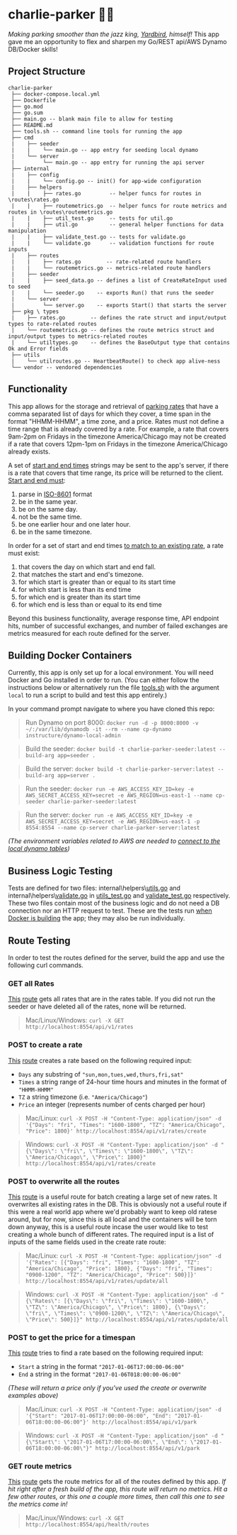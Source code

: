 # charlie-parker 🎷🚗
*Making parking smoother than the jazz king, [Yardbird](https://en.wikipedia.org/wiki/Charlie_Parker), himself!* This app gave me an opportunity to flex and sharpen my Go/REST api/AWS Dynamo DB/Docker skills!

## Project Structure
```
charlie-parker
 ├── docker-compose.local.yml
 ├── Dockerfile
 ├── go.mod
 ├── go.sum
 ├── main.go -- blank main file to allow for testing
 ├── README.md
 ├── tools.sh -- command line tools for running the app
 ├── cmd
 |    ├── seeder
 |    |    └── main.go -- app entry for seeding local dynamo
 |    └── server 
 |         └── main.go -- app entry for running the api server
 ├── internal
 |    ├── config
 |    |    └── config.go -- init() for app-wide configuration
 |    ├── helpers
 |    |    ├── rates.go         -- helper funcs for routes in \routes\rates.go
 |    |    ├── routemetrics.go  -- helper funcs for route metrics and routes in \routes\routemetrics.go
 |    |    ├── util_test.go     -- tests for util.go
 |    |    ├── util.go          -- general helper functions for data manipulation
 |    |    ├── validate_test.go -- tests for validate.go
 |    |    └── validate.go      -- validation functions for route inputs
 |    ├── routes
 |    |    ├── rates.go        -- rate-related route handlers
 |    |    └── routemetrics.go -- metrics-related route handlers
 |    ├── seeder
 |    |    ├── seed_data.go -- defines a list of CreateRateInput used to seed
 |    |    └── seeder.go    -- exports Run() that runs the seeder
 |    └── server
 |         └── server.go    -- exports Start() that starts the server
 ├── pkg \ types
 |    ├── rates.go        -- defines the rate struct and input/output types to rate-related routes
 |    └── routemetrics.go -- defines the route metrics struct and input/output types to metrics-related routes
 |    └── utiltypes.go    -- defines the BaseOutput type that contains Ok and Error fields
 ├── utils
 |    └── utilroutes.go -- HeartbeatRoute() to check app alive-ness
 └── vendor -- vendored dependencies     
```

## Functionality
This app allows for the storage and retrieval of [parking rates](https://github.com/noahwill/charlie-parker/blob/cd87ad3e2221173035476941f95c314046cb8cdd/pkg/types/rates.go#L4) that have a comma separated list of days for which they cover, a time span in the format "HHMM-HHMM", a time zone, and a price. Rates must not define a time range that is already covered by a rate. For example, a rate that covers 9am-2pm on Fridays in the timezone America/Chicago may not be created if a rate that covers 12pm-1pm on Fridays in the timezone America/Chicago already exists.

A set of [start and end times](https://github.com/noahwill/charlie-parker/blob/cd87ad3e2221173035476941f95c314046cb8cdd/pkg/types/rates.go#L45) strings may be sent to the app's server, if there is a rate that covers that time range, its price will be returned to the client. [Start and end must](https://github.com/noahwill/charlie-parker/blob/cd87ad3e2221173035476941f95c314046cb8cdd/internal/helpers/validate.go#L162):

  1. parse in [ISO-8601](https://en.wikipedia.org/wiki/ISO_8601) format
  2. be in the same year.
  3. be on the same day. 
  4. not be the same time. 
  5. be one earlier hour and one later hour.
  6. be in the same timezone.

In order for a set of start and end times [to match to an existing rate](https://github.com/noahwill/charlie-parker/blob/cd87ad3e2221173035476941f95c314046cb8cdd/internal/helpers/util.go#L160), a rate must exist:

  1. that covers the day on which start and end fall.
  2. that matches the start and end's timezone.
  3. for which start is greater than or equal to its start time
  4. for which start is less than its end time
  5. for which end is greater than its start time
  6. for which end is less than or equal to its end time
  
Beyond this business functionality, average response time, API endpoint hits, number of successful exchanges, and number of failed exchanges are metrics measured for each route defined for the server.

## Building Docker Containers
Currently, this app is only set up for a local environment. You will need Docker and Go installed in order to run. (You can either follow the instructions below or alternatively run the file [tools.sh](https://github.com/noahwill/charlie-parker/blob/cd87ad3e2221173035476941f95c314046cb8cdd/tools.sh#L5) with the argument `local` to run a script to build and test this app entirely.)

In your command prompt navigate to where you have cloned this repo:

> Run Dynamo on port 8000: `docker run -d -p 8000:8000 -v ~/:/var/lib/dynamodb -it --rm --name cp-dynamo instructure/dynamo-local-admin`

> Build the seeder: `docker build -t charlie-parker-seeder:latest --build-arg app=seeder .`

> Build the server: `docker build -t charlie-parker-server:latest --build-arg app=server .`

> Run the seeder: `docker run -e AWS_ACCESS_KEY_ID=key -e AWS_SECRET_ACCESS_KEY=secret -e AWS_REGION=us-east-1 --name cp-seeder charlie-parker-seeder:latest`

> Run the server: `docker run -e AWS_ACCESS_KEY_ID=key -e AWS_SECRET_ACCESS_KEY=secret -e AWS_REGION=us-east-1 -p 8554:8554 --name cp-server charlie-parker-server:latest`

_(The environment variables related to AWS are needed to [connect to the local dynamo tables](https://hub.docker.com/r/instructure/dynamo-local-admin))_ 

## Business Logic Testing
Tests are defined for two files: internal\helpers\\[utils.go](https://github.com/noahwill/charlie-parker/blob/master/internal/helpers/util.go) and internal\helpers\\[validate.go](https://github.com/noahwill/charlie-parker/blob/master/internal/helpers/validate.go) in [utils_test.go](https://github.com/noahwill/charlie-parker/blob/master/internal/helpers/util_test.go) and [validate_test.go](https://github.com/noahwill/charlie-parker/blob/master/internal/helpers/validate_test.go) respectively. These two files contain most of the business logic and do not need a DB connection nor an HTTP request to test. These are the tests run [when Docker is building](https://github.com/noahwill/charlie-parker/blob/cd87ad3e2221173035476941f95c314046cb8cdd/Dockerfile#L6) the app; they may also be run individually.

## Route Testing
In order to test the routes defined for the server, build the app and use the following curl commands.

### GET all Rates
[This](https://github.com/noahwill/charlie-parker/blob/cd87ad3e2221173035476941f95c314046cb8cdd/internal/server/server.go#L31) [route](https://github.com/noahwill/charlie-parker/blob/cd87ad3e2221173035476941f95c314046cb8cdd/internal/routes/rates.go#L17) gets all rates that are in the rates table. If you did not run the seeder or have deleted all of the rates, none will be returned.

> Mac/Linux/Windows: `curl -X GET http://localhost:8554/api/v1/rates`

### POST to create a rate
[This](https://github.com/noahwill/charlie-parker/blob/cd87ad3e2221173035476941f95c314046cb8cdd/internal/server/server.go#L32) [route](https://github.com/noahwill/charlie-parker/blob/cd87ad3e2221173035476941f95c314046cb8cdd/internal/routes/rates.go#L40) creates a rate based on the following required input:
  - `Days` any substring of `"sun,mon,tues,wed,thurs,fri,sat"`
  - `Times` a string range of 24-hour time hours and minutes in the format of `"HHMM-HHMM"`
  - `TZ` a string timezone (i.e. `"America/Chicago"`)
  - `Price` an integer (represents number of cents charged per hour)

> Mac/Linux: `curl -X POST -H "Content-Type: application/json" -d '{"Days": "fri", "Times": "1600-1800", "TZ": "America/Chicago", "Price": 1800}' http://localhost:8554/api/v1/rates/create`

> Windows: `curl -X POST -H "Content-Type: application/json" -d "{\"Days\": \"fri\", \"Times\": \"1600-1800\", \"TZ\": \"America/Chicago\", \"Price\": 1800}" http://localhost:8554/api/v1/rates/create`

### POST to overwrite all the routes
[This](https://github.com/noahwill/charlie-parker/blob/cd87ad3e2221173035476941f95c314046cb8cdd/internal/server/server.go#L33) [route](https://github.com/noahwill/charlie-parker/blob/cd87ad3e2221173035476941f95c314046cb8cdd/internal/routes/rates.go#L71) is a useful route for batch creating a large set of new rates. It overwrites all existing rates in the DB. This is obviously not a useful route if this were a real world app where we'd probably want to keep old ratese around, but for now, since this is all local and the containers will be torn down anyway, this is a useful route incase the user would like to test creating a whole bunch of different rates. The required input is a list of inputs of the same fields used in the create rate route:

> Mac/Linux: `curl -X POST -H "Content-Type: application/json" -d '{"Rates": [{"Days": "fri", "Times": "1600-1800", "TZ": "America/Chicago", "Price": 1800}, {"Days": "fri", "Times": "0900-1200", "TZ": "America/Chicago", "Price": 500}]}' http://localhost:8554/api/v1/rates/update/all`

> Windows: `curl -X POST -H "Content-Type: application/json" -d "{\"Rates\": [{\"Days\": \"fri\", \"Times\": \"1600-1800\", \"TZ\": \"America/Chicago\", \"Price\": 1800}, {\"Days\": \"fri\", \"Times\": \"0900-1200\", \"TZ\": \"America/Chicago\", \"Price\": 500}]}" http://localhost:8554/api/v1/rates/update/all`

### POST to get the price for a timespan
[This](https://github.com/noahwill/charlie-parker/blob/cd87ad3e2221173035476941f95c314046cb8cdd/internal/server/server.go#L35) [route](https://github.com/noahwill/charlie-parker/blob/cd87ad3e2221173035476941f95c314046cb8cdd/internal/routes/rates.go#L102) tries to find a rate based on the following required input:
  - `Start` a string in the format `"2017-01-06T17:00:00-06:00"`
  - `End` a string in the format `"2017-01-06T018:00:00-06:00"`

_(These will return a price only if you've used the create or overwrite examples above)_
> Mac/Linux: `curl -X POST -H "Content-Type: application/json" -d '{"Start": "2017-01-06T17:00:00-06:00", "End": "2017-01-06T18:00:00-06:00"}' http://localhost:8554/api/v1/park`

> Windows: `curl -X POST -H "Content-Type: application/json" -d "{\"Start\": \"2017-01-06T17:00:00-06:00\", \"End\": \"2017-01-06T18:00:00-06:00\"}" http://localhost:8554/api/v1/park`

### GET route metrics
[This](https://github.com/noahwill/charlie-parker/blob/cd87ad3e2221173035476941f95c314046cb8cdd/internal/server/server.go#L39) [route](https://github.com/noahwill/charlie-parker/blob/cd87ad3e2221173035476941f95c314046cb8cdd/internal/routes/routemetrics.go#L17) gets the route metrics for all of the routes defined by this app. _If hit right after a fresh build of the app, this route will return no metrics. Hit a few other routes, or this one a couple more times, then call this one to see the metrics come in!_

> Mac/Linux/Windows: `curl -X GET http://localhost:8554/api/health/routes`
